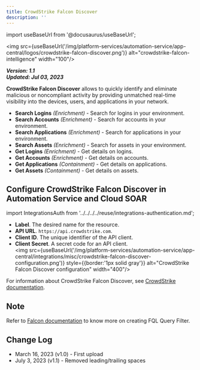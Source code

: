 ```yaml
---
title: CrowdStrike Falcon Discover
description: ''
---
```

import useBaseUrl from '@docusaurus/useBaseUrl';

<img src={useBaseUrl('/img/platform-services/automation-service/app-central/logos/crowdstrike-falcon-discover.png')} alt="crowdstrike-falcon-intelligence" width="100"/>

***Version: 1.1  
Updated: Jul 03, 2023***

**CrowdStrike Falcon Discover** allows to quickly identify and eliminate malicious or noncompliant activity by providing unmatched real-time visibility into the devices, users, and applications in your network.
* **Search Logins** *(Enrichment)* - Search for logins in your environment.
* **Search Accounts** *(Enrichment)* - Search for accounts in your environment.
* **Search Applications** *(Enrichment)* - Search for applications in your environment.
* **Search Assets** *(Enrichment)* - Search for assets in your environment.
* **Get Logins** *(Enrichment)* - Get details on logins.
* **Get Accounts** *(Enrichment)* - Get details on accounts.
* **Get Applications** *(Containment)* - Get details on applications.
* **Get Assets** *(Containment)* - Get details on assets.

## Configure CrowdStrike Falcon Discover in Automation Service and Cloud SOAR

import IntegrationsAuth from '../../../../reuse/integrations-authentication.md';

<IntegrationsAuth/>

   * **Label**. The desired name for the resource.
   * **API URL**. `https://api.crowdstrike.com`.
   * **Client ID**. The unique identifier of the API client.
   * **Client Secret**. A secret code for an API client.<br/><img src={useBaseUrl('/img/platform-services/automation-service/app-central/integrations/misc/crowdstrike-falcon-discover-configuration.png')} style={{border:'1px solid gray'}} alt="CrowdStrike Falcon Discover configuration" width="400"/>

For information about CrowdStrike Falcon Discover, see [CrowdStrike documentation](https://www.crowdstrike.com/en-us/resources/guides/?lang=1).

## Note

Refer to [Falcon documentation](https://falcon.crowdstrike.com/documentation/45/falcon-query-language-fql) to know more on creating FQL Query Filter.

## Change Log

* March 16, 2023 (v1.0) - First upload
* July 3, 2023 (v1.1) - Removed leading/trailing spaces
